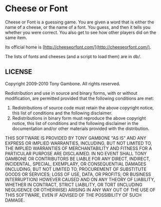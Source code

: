 Cheese or Font
==============

Cheese or Font is a guessing game. You are given a word that is either
the name of a cheese, or the name of a font. You guess, and then it tells
you whether you were correct. You also get to see how other players did
on the same item.

Its official home is [http://cheeseorfont.com/](http://cheeseorfont.com/).

The lists of fonts and cheeses (and a script to load them) are in db/.

LICENSE
-------
Copyright 2009-2010 Tony Gambone. All rights reserved.

Redistribution and use in source and binary forms, with or without modification, are permitted provided that the following conditions are met:

1. Redistributions of source code must retain the above copyright notice, this list of conditions and the following disclaimer.
2. Redistributions in binary form must reproduce the above copyright notice, this list of conditions and the following disclaimer in the documentation and/or other materials provided with the distribution.

THIS SOFTWARE IS PROVIDED BY TONY GAMBONE "AS IS" AND ANY EXPRESS OR IMPLIED WARRANTIES, INCLUDING, BUT NOT LIMITED TO, THE IMPLIED WARRANTIES OF MERCHANTABILITY AND FITNESS FOR A PARTICULAR PURPOSE ARE DISCLAIMED. IN NO EVENT SHALL TONY GAMBONE OR CONTRIBUTORS BE LIABLE FOR ANY DIRECT, INDIRECT, INCIDENTAL, SPECIAL, EXEMPLARY, OR CONSEQUENTIAL DAMAGES (INCLUDING, BUT NOT LIMITED TO, PROCUREMENT OF SUBSTITUTE GOODS OR SERVICES; LOSS OF USE, DATA, OR PROFITS; OR BUSINESS INTERRUPTION) HOWEVER CAUSED AND ON ANY THEORY OF LIABILITY, WHETHER IN CONTRACT, STRICT LIABILITY, OR TORT (INCLUDING NEGLIGENCE OR OTHERWISE) ARISING IN ANY WAY OUT OF THE USE OF THIS SOFTWARE, EVEN IF ADVISED OF THE POSSIBILITY OF SUCH DAMAGE.
